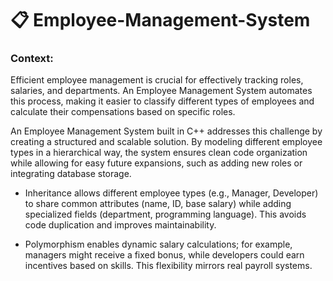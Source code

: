 # 📋 Employee-Management-System

### Context:

Efficient employee management is crucial for effectively tracking roles, salaries, and departments. An Employee Management System automates this process, making it easier to classify different types of employees and calculate their compensations based on specific roles.

An Employee Management System built in C++ addresses this challenge by creating a structured and scalable solution. By modeling different employee types in a hierarchical way, the system ensures clean code organization while allowing for easy future expansions, such as adding new roles or integrating database storage.

- Inheritance allows different employee types (e.g., Manager, Developer) to share common attributes (name, ID, base salary) while adding specialized fields (department, programming language). This avoids code duplication and improves maintainability.

- Polymorphism enables dynamic salary calculations; for example, managers might receive a fixed bonus, while developers could earn incentives based on skills. This flexibility mirrors real payroll systems.
